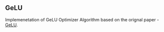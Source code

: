 ## GeLU

Implemenetation of GeLU Optimizer Algorithm based on the orignal paper - [GeLU](https://arxiv.org/abs/1606.08415).

